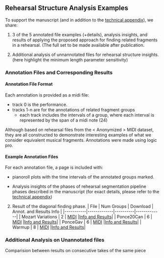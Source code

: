 ## Rehearsal Structure Analysis Examples

To support the manuscript (and in addition to the [technical appendix](./technical_appendix.pdf)), we share:

1. 3 of the 5 annotated file examples (+details), analysis insights, and results of applying the proposed approach for finding related fragments in a rehearsal. (The full set to be made available after publication. 

2. Additional analysis of unnannotated files for rehearsal structure insights. (here highlight the minimum length parameter sensitivity)


### Annotation Files and Corresponding Results
#### Annotation File Format
Each annotation is provided as a midi file:
- track 0 is the performance.
- tracks 1-n are for the annotations of related fragment groups
    - each track includes the intervals of a group, where each interval is represented by the span of a midi note (24)
 
Although based on rehearsal files from the < Anonymized > MIDI dataset, they are all constructed to demonstrate interesting examples of what we consider equivalent musical fragments. 
Annotations were made using logic pro. 

#### Example Annotation Files

For each annotation file, a page is included with: 
- pianoroll plots with the time intervals of the annotated groups marked.

- Analysis insights of the phases of rehearsal segmentation pipeline phases described in the manuscript (for exact details, please refer to the [technical appendix](./technical_appendix.pdf))
  
2. Result of the diagonal finding phase. 
| File | Num Groups | Download | Annot. and Results Info |
|-----------|-------------|----------|-------------|
| Mozart Variations   | 2 | [MIDI](./annotated_files/02_2024-08-02_Mozart_Var/02_2024-08-02_Mozart_Var_constructed_annot.mid) |[Info and Results](./mozart_var_annotation_details.md)|
|  Ponce20Can  |  6  | [MIDI](./annotated_files/02_2024-08-02_Mozart_Var/02_2024-08-02_Mozart_Var_constructed_annot.mid) |[Info and Results](./ponce_can_annotation_details.md)|
|  PonceGav  |  6  | [MIDI](./annotated_files/02_2024-08-02_Mozart_Var/02_2024-08-02_Mozart_Var_constructed_annot.mid) |[Info and Results](./ponce_gav_annotation_details.md)|
|  Warmup  |  8  | [MIDI](./annotated_files/02_2024-08-02_Mozart_Var/02_2024-08-02_Mozart_Var_constructed_annot.mid) |[Info and Results](./warmup_file_annotation_details.md)|


### Additional Analysis on Unannotated files
Comparision between results on consecutive takes of the same piece
  


